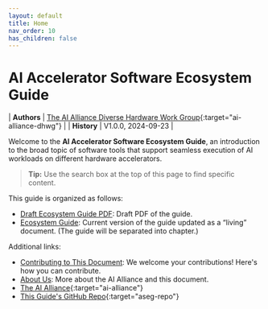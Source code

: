 ```yaml
---
layout: default
title: Home
nav_order: 10
has_children: false
---
```


# AI Accelerator Software Ecosystem Guide

| **Authors** | [The AI Alliance Diverse Hardware Work Group](https://thealliance.ai/focusareas/diverse-hardware){:target="ai-alliance-dhwg"} |
| **History** | V1.0.0, 2024-09-23 |

Welcome to the **AI Accelerator Software Ecosystem Guide**, an introduction to the broad topic of software tools that support seamless execution of AI workloads on different hardware accelerators.

> **Tip:** Use the search box at the top of this page to find specific content.

This guide is organized as follows:

* [Draft Ecosystem Guide PDF]({{site.baseurl}}/files/AI%20Accelerator%20Software%20Ecosystem%20Guide.pdf): Draft PDF of the guide.
* [Ecosystem Guide]({{site.baseurl}}/Ecosystem%20Guide): Current version of the guide updated as a &ldquo;living&rdquo; document. (The guide will be separated into chapter.)

Additional links:

* [Contributing to This Document]({{site.baseurl}}/contributing): We welcome your contributions! Here's how you can contribute.
* [About Us]({{site.baseurl}}/about): More about the AI Alliance and this document.
* [The AI Alliance](https://thealliance.ai){:target="ai-alliance"}
* [This Guide's GitHub Repo](https://github.com/The-AI-Alliance/ai-accelerator-software-ecosystem-guide){:target="aseg-repo"}

<!--
These are nice looking buttons, but using a "gratuitously different" way to show links doesn't really work...
-->
<!--
[The AI Alliance](https://thealliance.ai){:target="ai-alliance" .btn .btn-primary .fs-5 .mb-4 .mb-md-0 .mr-2 .no-glyph} [GitHub Repo](https://github.com/The-AI-Alliance/ai-accelerator-software-ecosystem-guide){:target="aseg-repo" .btn .btn-primary .fs-5 .mb-4 .mb-md-0 .mr-2 .no-glyph}
-->

